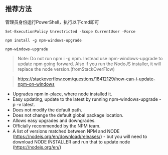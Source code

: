 ## 推荐方法
管理员身份运行PowerShell，执行以下cmd即可
```
Set-ExecutionPolicy Unrestricted -Scope CurrentUser -Force

npm install -g npm-windows-upgrade

npm-windows-upgrade
```
> Note: Do not run npm i -g npm. Instead use npm-windows-upgrade to update npm going forward. Also if you run the NodeJS installer, it will replace the node version.(fromStackOverFlow)

> https://stackoverflow.com/questions/18412129/how-can-i-update-npm-on-windows

* Upgrades npm in-place, where node installed it.
* Easy updating, update to the latest by running npm-windows-upgrade -p -v latest.
* Does not modify the default path.
* Does not change the default global package location.
* Allows easy upgrades and downgrades.
* Officially recommended by the NPM team.
* A list of versions matched between NPM and NODE (https://nodejs.org/en/download/releases/) - but you will need to download NODE INSTALLER and run that to update node (https://nodejs.org/en/)
